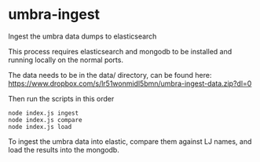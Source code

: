 # umbra-ingest
Ingest the umbra data dumps to elasticsearch

This process requires elasticsearch and mongodb to be installed and running locally on the normal ports.


The data needs to be in the data/ directory, can be found here: https://www.dropbox.com/s/lr51wonmidl5bmn/umbra-ingest-data.zip?dl=0

Then run the scripts in this order

```
node index.js ingest
node index.js compare
node index.js load

```

To ingest the umbra data into elastic, compare them against LJ names, and load the results into the mongodb.